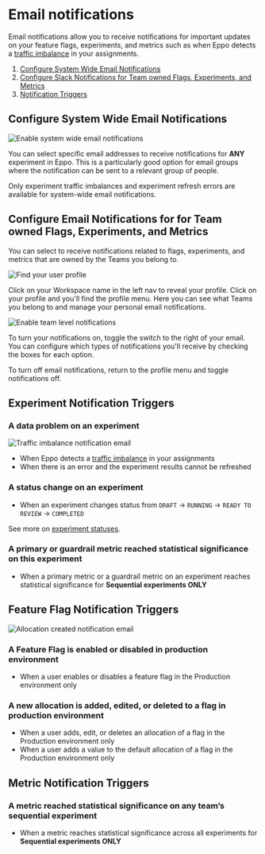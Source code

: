 # Email notifications

Email notifications allow you to receive notifications for important updates on your feature flags, experiments, and metrics such as when Eppo detects a [traffic imbalance](/statistics/sample-ratio-mismatch) in your assignments.

1. [Configure System Wide Email Notifications](#configure-system-wide-email-notifications)
2. [Configure Slack Notifications for Team owned Flags, Experiments, and Metrics](#configure-email-notifications-for-for-team-owned-flags-experiments-and-metrics)
3. [Notification Triggers](#experiment-notification-triggers)

## Configure System Wide Email Notifications

![Enable system wide email notifications](/img/administration/system-wide-email-notifications.png)

You can select specific email addresses to receive notifications for **ANY** experiment in Eppo. This is a particularly good option for email groups where the notification can be sent to a relevant group of people.

Only experiment traffic imbalances and experiment refresh errors are available for system-wide email notifications.

## Configure Email Notifications for for Team owned Flags, Experiments, and Metrics

You can select to receive notifications related to flags, experiments, and metrics that are owned by the Teams you belong to.

![Find your user profile](/img/administration/User-profile.png)

Click on your Workspace name in the left nav to reveal your profile. Click on your profile and you'll find the profile menu. Here you can see what Teams you belong to and manage your personal email notifications.

![Enable team level notifications](/img/administration/User-profile-menu.png)

To turn your notifications on, toggle the switch to the right of your email. You can configure which types of notifications you'll receive by checking the boxes for each option.

To turn off email notifications, return to the profile menu and toggle notifications off.

## Experiment Notification Triggers

### A data problem on an experiment

![Traffic imbalance notification email](/img/administration/traffic-imbalance-email.png)

- When Eppo detects a [traffic imbalance](/statistics/sample-ratio-mismatch) in your assignments
- When there is an error and the experiment results cannot be refreshed

### A status change on an experiment

- When an experiment changes status from `DRAFT` &rarr; `RUNNING` &rarr; `READY TO REVIEW` &rarr; `COMPLETED`

See more on <a href="https://docs.geteppo.com/building-experiments/experiment-analysis/experiment-status" target="_blank">experiment statuses</a>.

### A primary or guardrail metric reached statistical significance on this experiment

- When a primary metric or a guardrail metric on an experiment reaches statistical significance for **Sequential experiments ONLY**

## Feature Flag Notification Triggers

![Allocation created notification email](/img/administration/flag-change-email.png)

### A Feature Flag is enabled or disabled in production environment

- When a user enables or disables a feature flag in the Production environment only

### A new allocation is added, edited, or deleted to a flag in production environment

- When a user adds, edit, or deletes an allocation of a flag in the Production environment only
- When a user adds a value to the default allocation of a flag in the Production environment only

## Metric Notification Triggers

### A metric reached statistical significance on any team’s sequential experiment

- When a metric reaches statistical significance across all experiments for **Sequential experiments ONLY**